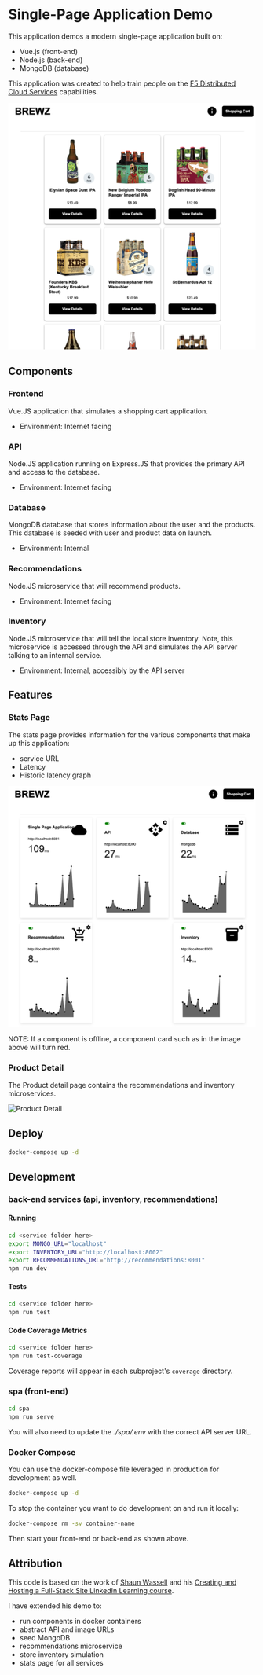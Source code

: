 # Single-Page Application Demo

This application demos a modern single-page application built on:

- Vue.js (front-end)
- Node.js (back-end)
- MongoDB (database)

This application was created to help train people on the [F5 Distributed Cloud Services](https://www.f5.com/cloud) capabilities.

![Brewz Site](./assets/demo_brewz.png)

## Components

### Frontend

Vue.JS application that simulates a shopping cart application.

- Environment: Internet facing

### API

Node.JS application running on Express.JS that provides the primary API and access to the database.

- Environment: Internet facing

### Database

MongoDB database that stores information about the user and the products.  This database is seeded with user and product data on launch.

- Environment: Internal

### Recommendations

Node.JS microservice that will recommend products.

- Environment: Internet facing

### Inventory

Node.JS microservice that will tell the local store inventory.  Note, this microservice is accessed through the API and simulates the API server talking to an internal service.

- Environment: Internal, accessibly by the API server

## Features

### Stats Page

The stats page provides information for the various components that make up this application:

- service URL
- Latency
- Historic latency graph

![Stats Page](./assets/stats.png)

NOTE: If a component is offline, a component card such as in the image above will turn red.

### Product Detail

The Product detail page contains the recommendations and inventory microservices.

![Product Detail](./assets/features.png)

## Deploy

```bash
docker-compose up -d
```

## Development

### back-end services (api, inventory, recommendations)

#### Running

```bash
cd <service folder here>
export MONGO_URL="localhost"
export INVENTORY_URL="http://localhost:8002"
export RECOMMENDATIONS_URL="http://recommendations:8001"
npm run dev
```

#### Tests

```bash
cd <service folder here>
npm run test
```

#### Code Coverage Metrics

```bash
cd <service folder here>
npm run test-coverage
```

Coverage reports will appear in each subproject's `coverage` directory.

### spa (front-end)

```bash
cd spa
npm run serve
```

You will also need to update the *./spa/.env* with the correct API server URL.

### 

### Docker Compose

You can use the docker-compose file leveraged in production for development as well.

```bash
docker-compose up -d
```

To stop the container you want to do development on and run it locally:

```bash
docker-compose rm -sv container-name
```

Then start your front-end or back-end as shown above.

## Attribution

This code is based on the work of [Shaun Wassell](https://www.linkedin.com/in/shaun-wassell?trk=lil_course&lipi=urn%3Ali%3Apage%3Ad_learning_content%3BEJRJvvk4SzmhYz%2Bf1ZJBUw%3D%3D&licu=urn%3Ali%3Acontrol%3Ad_learning_content-view_on_linkedin) and his [Creating and Hosting a Full-Stack Site LinkedIn Learning course](https://www.linkedin.com/learning/vue-js-creating-and-hosting-a-full-stack-site/).

I have extended his demo to:

- run components in docker containers
- abstract API and image URLs
- seed MongoDB
- recommendations microservice
- store inventory simulation  
- stats page for all services
